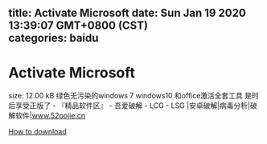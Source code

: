 
title: Activate Microsoft
date: Sun Jan 19 2020 13:39:07 GMT+0800 (CST)    
categories: baidu
---

# Activate Microsoft
size: 12.00 kB
 绿色无污染的windows 7 windows10 和office激活全套工具 是时后享受正版了 - 『精品软件区』 - 吾爱破解 - LCG - LSG |安卓破解|病毒分析|破解软件|www.52pojie.cn
 

[How to download](https://bpcam.bemobtrk.com/go/2ceec3aa-1ca2-46d6-b9ff-aaa5c184517c?jno=4539)